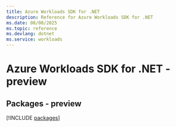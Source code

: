 ```yaml
---
title: Azure Workloads SDK for .NET
description: Reference for Azure Workloads SDK for .NET
ms.date: 08/08/2025
ms.topic: reference
ms.devlang: dotnet
ms.service: workloads
---
```

# Azure Workloads SDK for .NET - preview
## Packages - preview
[!INCLUDE [packages](workloads-index.md)]